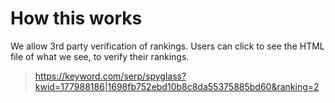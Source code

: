 # How this works

We allow 3rd party verification of rankings. Users can click to see the HTML file of what we see, to verify their rankings.

>https://keyword.com/serp/spyglass?kwid=177988186|1698fb752ebd10b8c8da55375885bd60&ranking=2


